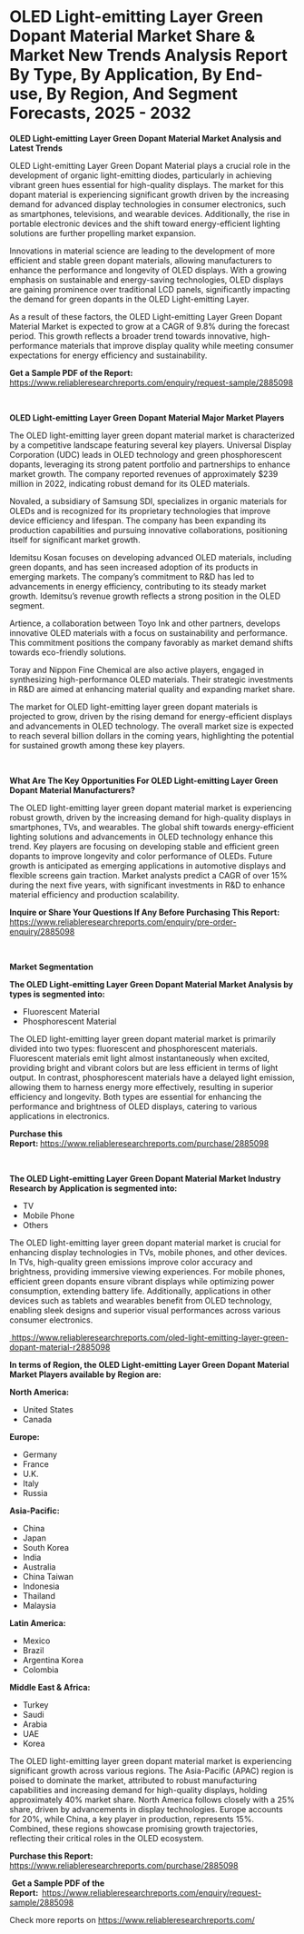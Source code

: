 <p><h1>OLED Light-emitting Layer Green Dopant Material Market Share & Market New Trends Analysis Report By Type, By Application, By End-use, By Region, And Segment Forecasts, 2025 - 2032</h1></p><p><strong>OLED Light-emitting Layer Green Dopant Material Market Analysis and Latest Trends</strong></p>
<p><p>OLED Light-emitting Layer Green Dopant Material plays a crucial role in the development of organic light-emitting diodes, particularly in achieving vibrant green hues essential for high-quality displays. The market for this dopant material is experiencing significant growth driven by the increasing demand for advanced display technologies in consumer electronics, such as smartphones, televisions, and wearable devices. Additionally, the rise in portable electronic devices and the shift toward energy-efficient lighting solutions are further propelling market expansion.</p><p>Innovations in material science are leading to the development of more efficient and stable green dopant materials, allowing manufacturers to enhance the performance and longevity of OLED displays. With a growing emphasis on sustainable and energy-saving technologies, OLED displays are gaining prominence over traditional LCD panels, significantly impacting the demand for green dopants in the OLED Light-emitting Layer.</p><p>As a result of these factors, the OLED Light-emitting Layer Green Dopant Material Market is expected to grow at a CAGR of 9.8% during the forecast period. This growth reflects a broader trend towards innovative, high-performance materials that improve display quality while meeting consumer expectations for energy efficiency and sustainability.</p></p>
<p><strong>Get a Sample PDF of the Report:&nbsp;</strong> <a href="https://www.reliableresearchreports.com/enquiry/request-sample/2885098?utm_campaign=2219&utm_medium=2&utm_source=Github&utm_content=ia&utm_term=13032025&utm_id=oled-light-emitting-layer-green-dopant-material">https://www.reliableresearchreports.com/enquiry/request-sample/2885098</a></p>
<p>&nbsp;</p>
<p><strong>OLED Light-emitting Layer Green Dopant Material Major Market Players</strong></p>
<p><p>The OLED light-emitting layer green dopant material market is characterized by a competitive landscape featuring several key players. Universal Display Corporation (UDC) leads in OLED technology and green phosphorescent dopants, leveraging its strong patent portfolio and partnerships to enhance market growth. The company reported revenues of approximately $239 million in 2022, indicating robust demand for its OLED materials.</p><p>Novaled, a subsidiary of Samsung SDI, specializes in organic materials for OLEDs and is recognized for its proprietary technologies that improve device efficiency and lifespan. The company has been expanding its production capabilities and pursuing innovative collaborations, positioning itself for significant market growth.</p><p>Idemitsu Kosan focuses on developing advanced OLED materials, including green dopants, and has seen increased adoption of its products in emerging markets. The company’s commitment to R&D has led to advancements in energy efficiency, contributing to its steady market growth. Idemitsu’s revenue growth reflects a strong position in the OLED segment.</p><p>Artience, a collaboration between Toyo Ink and other partners, develops innovative OLED materials with a focus on sustainability and performance. This commitment positions the company favorably as market demand shifts towards eco-friendly solutions.</p><p>Toray and Nippon Fine Chemical are also active players, engaged in synthesizing high-performance OLED materials. Their strategic investments in R&D are aimed at enhancing material quality and expanding market share.</p><p>The market for OLED light-emitting layer green dopant materials is projected to grow, driven by the rising demand for energy-efficient displays and advancements in OLED technology. The overall market size is expected to reach several billion dollars in the coming years, highlighting the potential for sustained growth among these key players.</p></p>
<p>&nbsp;</p>
<p><strong>What Are The Key Opportunities For OLED Light-emitting Layer Green Dopant Material Manufacturers?</strong></p>
<p><p>The OLED light-emitting layer green dopant material market is experiencing robust growth, driven by the increasing demand for high-quality displays in smartphones, TVs, and wearables. The global shift towards energy-efficient lighting solutions and advancements in OLED technology enhance this trend. Key players are focusing on developing stable and efficient green dopants to improve longevity and color performance of OLEDs. Future growth is anticipated as emerging applications in automotive displays and flexible screens gain traction. Market analysts predict a CAGR of over 15% during the next five years, with significant investments in R&D to enhance material efficiency and production scalability.</p></p>
<p><strong>Inquire or Share Your Questions If Any Before Purchasing This Report:</strong> <a href="https://www.reliableresearchreports.com/enquiry/pre-order-enquiry/2885098?utm_campaign=2219&utm_medium=2&utm_source=Github&utm_content=ia&utm_term=13032025&utm_id=oled-light-emitting-layer-green-dopant-material">https://www.reliableresearchreports.com/enquiry/pre-order-enquiry/2885098</a></p>
<p>&nbsp;</p>
<p><strong>Market Segmentation</strong></p>
<p><strong>The OLED Light-emitting Layer Green Dopant Material Market Analysis by types is segmented into:</strong></p>
<p><ul><li>Fluorescent Material</li><li>Phosphorescent Material</li></ul></p>
<p><p>The OLED light-emitting layer green dopant material market is primarily divided into two types: fluorescent and phosphorescent materials. Fluorescent materials emit light almost instantaneously when excited, providing bright and vibrant colors but are less efficient in terms of light output. In contrast, phosphorescent materials have a delayed light emission, allowing them to harness energy more effectively, resulting in superior efficiency and longevity. Both types are essential for enhancing the performance and brightness of OLED displays, catering to various applications in electronics.</p></p>
<p><strong>Purchase this Report:&nbsp;</strong><a href="https://www.reliableresearchreports.com/purchase/2885098?utm_campaign=2219&utm_medium=2&utm_source=Github&utm_content=ia&utm_term=13032025&utm_id=oled-light-emitting-layer-green-dopant-material">https://www.reliableresearchreports.com/purchase/2885098</a></p>
<p>&nbsp;</p>
<p><strong>The OLED Light-emitting Layer Green Dopant Material Market Industry Research by Application is segmented into:</strong></p>
<p><ul><li>TV</li><li>Mobile Phone</li><li>Others</li></ul></p>
<p><p>The OLED light-emitting layer green dopant material market is crucial for enhancing display technologies in TVs, mobile phones, and other devices. In TVs, high-quality green emissions improve color accuracy and brightness, providing immersive viewing experiences. For mobile phones, efficient green dopants ensure vibrant displays while optimizing power consumption, extending battery life. Additionally, applications in other devices such as tablets and wearables benefit from OLED technology, enabling sleek designs and superior visual performances across various consumer electronics.</p></p>
<p><a href="https://www.reliableresearchreports.com/oled-light-emitting-layer-green-dopant-material-r2885098?utm_campaign=2219&utm_medium=2&utm_source=Github&utm_content=ia&utm_term=13032025&utm_id=oled-light-emitting-layer-green-dopant-material">&nbsp;https://www.reliableresearchreports.com/oled-light-emitting-layer-green-dopant-material-r2885098</a></p>
<p><strong>In terms of Region, the OLED Light-emitting Layer Green Dopant Material Market Players available by Region are:</strong></p>
<p>
    <p> <strong> North America: </strong>
        <ul>
            <li>United States</li>
            <li>Canada</li>
        </ul>
        </p> 
    <p> <strong> Europe: </strong>
        <ul>
            <li>Germany</li>
            <li>France</li>
            <li>U.K.</li>
            <li>Italy</li>
            <li>Russia</li>
        </ul>
        </p> 
    <p> <strong> Asia-Pacific: </strong>
        <ul>
            <li>China</li>
            <li>Japan</li>
            <li>South Korea</li>
            <li>India</li>
            <li>Australia</li>
            <li>China Taiwan</li>
            <li>Indonesia</li>
            <li>Thailand</li>
            <li>Malaysia</li>
        </ul>
        </p> 
    <p> <strong> Latin America: </strong>
        <ul>
            <li>Mexico</li>
            <li>Brazil</li>
            <li>Argentina Korea</li>
            <li>Colombia</li>
        </ul>
        </p> 
    <p> <strong> Middle East & Africa: </strong>
        <ul>
            <li>Turkey</li>
            <li>Saudi</li>
            <li>Arabia</li>
            <li>UAE</li>
            <li>Korea</li>
        </ul>
    </p>
    </p>
<p><p>The OLED light-emitting layer green dopant material market is experiencing significant growth across various regions. The Asia-Pacific (APAC) region is poised to dominate the market, attributed to robust manufacturing capabilities and increasing demand for high-quality displays, holding approximately 40% market share. North America follows closely with a 25% share, driven by advancements in display technologies. Europe accounts for 20%, while China, a key player in production, represents 15%. Combined, these regions showcase promising growth trajectories, reflecting their critical roles in the OLED ecosystem.</p></p>
<p><strong>Purchase this Report: </strong><a href="https://www.reliableresearchreports.com/purchase/2885098?utm_campaign=2219&utm_medium=2&utm_source=Github&utm_content=ia&utm_term=13032025&utm_id=oled-light-emitting-layer-green-dopant-material">https://www.reliableresearchreports.com/purchase/2885098</a></p>
<p>&nbsp;<strong>Get a Sample PDF of the Report:&nbsp;&nbsp;</strong><a href="https://www.reliableresearchreports.com/enquiry/request-sample/2885098?utm_campaign=2219&utm_medium=2&utm_source=Github&utm_content=ia&utm_term=13032025&utm_id=oled-light-emitting-layer-green-dopant-material">https://www.reliableresearchreports.com/enquiry/request-sample/2885098</a></p>
<p><strong></strong></p>
<p>Check more reports on <a href="https://www.reliableresearchreports.com/?utm_campaign=2219&utm_medium=2&utm_source=Github&utm_content=ia&utm_term=13032025&utm_id=oled-light-emitting-layer-green-dopant-material">https://www.reliableresearchreports.com/</a></p>